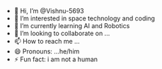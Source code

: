 - 👋 Hi, I’m @Vishnu-5693
- 👀 I’m interested in space technology and coding
- 🌱 I’m currently learning AI and Robotics
- 💞️ I’m looking to collaborate on ...
- 📫 How to reach me ...
- 😄 Pronouns: ...he/him
- ⚡ Fun fact: i am not a human

<!---
Vishnu-5693/Vishnu-5693 is a ✨ special ✨ repository because its `README.md` (this file) appears on your GitHub profile.
You can click the Preview link to take a look at your changes.
--->
